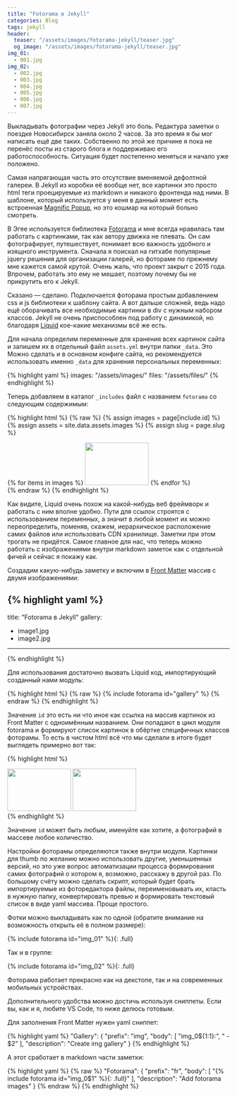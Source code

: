 ```yaml
---
title: "Fotorama в Jekyll"
categories: Blog
tags: jekyll
header:
  teaser: "/assets/images/fotorama-jekyll/teaser.jpg"
  og_image: "/assets/images/fotorama-jekyll/teaser.jpg"
img_01:
  - 001.jpg
img_02:
  - 002.jpg
  - 003.jpg
  - 004.jpg
  - 005.jpg
  - 006.jpg
  - 007.jpg
---
```


Выкладывать фотографии через Jekyll это боль. Редактура заметки о поездке Новосибирск заняла около 2 часов. За это время я бы мог написать ещё две таких. Собственно по этой же причине я пока не перенёс посты из старого блога и поддерживаю его работоспособность. Ситуация будет постепенно меняться и начало уже положено.

Самая напрягающая часть это отсутствие вменяемой дефолтной галереи. В Jekyll из коробки её вообще нет, все картинки это просто html теги проецируемые из markdown и никакого фронтенда над ними. В шаблоне, который используется у меня в данный момент есть встроенная [Magnific Popup](http://dimsemenov.com/plugins/magnific-popup/), но это кошмар на который больно смотреть.

В Эгее используется библиотека [Fotorama](http://fotorama.io/) и мне всегда нравилась там работать с картинками, так как автору движка не плевать. Он сам фотографирует, путешествует, понимает всю важность удобного и изящного инструмента. Сначала я поискал на гитхабе популярные jquery решения для организации галерей, но фотораме по прежнему мне кажется самой крутой. Очень жаль, что проект закрыт с 2015 года. Впрочем, работать это ему не мешает, поэтому почему бы не прикрутить его к Jekyll.

Сказано — сделано. Подключается фоторама простым добавлением css и js библиотеки к шаблону сайта. А вот дальше сложней, ведь надо ещё оборачивать все необходимые картинки в div с нужным набором классов. Jekyll не очень приспособлен под работу с динамикой, но благодаря [Liquid](https://shopify.github.io/liquid/) кое-какие механизмы всё же есть.

Для начала определим переменные для хранения всех картинок сайта и запишем их в отдельный файл `assets.yml` внутри папки `_data`. Это Можно сделать и в основном конфиге сайта, но рекомендуется использовать именно `_data` для хранения персональных переменных:

{% highlight yaml %}
images: "/assets/images/"
files: "/assets/files/"
{% endhighlight %}

Теперь добавляем в каталог `_includes` файл с названием `fotorama` со следующим содержимым:

{% highlight html %}
{% raw %}
{% assign images = page[include.id] %}
{% assign assets = site.data.assets.images %}
{% assign slug = page.slug %}
<div class="fotorama" data-nav="thumbs" data-allowfullscreen="true">
  {% for items in images %}
    <img src="{{ site.url }}{{ assets }}{{ slug }}/{{ items }}" data-thumb="{{ site.url }}{{ assets }}{{ slug }}/{{ items }}" width="144" height="96">
  {% endfor %}
</div>
{% endraw %}
{% endhighlight %}

Как видите, Liquid очень похож на какой-нибудь веб фреймворк и работать с ним вполне удобно. Пути для ссылок строятся с использованием переменных, а значит в любой момент их можно переопределить, поменяв, скажем, иерархическое расположение самих файлов или использовать CDN хранилище. Заметки при этом трогать не придётся. Самое главное для нас, что теперь можно работать с изображениями внутри markdown заметок как с отдельной фичей и сейчас я покажу как.

Создадим какую-нибудь заметку и включим в [Front Matter](https://jekyllrb.com/docs/frontmatter/) массив с двумя изображениями:

{% highlight yaml %}
---
title: "Fotorama в Jekyll"
gallery:
  - image1.jpg
  - image2.jpg
---
{% endhighlight %}

Для использования достаточно вызвать Liquid код, импортирующий созданный нами модуль:

{% highlight html %}
{% raw %}
{% include fotorama id="gallery" %}
{% endraw %}
{% endhighlight %}

Значение `id` это есть ни что иное как ссылка на массив картинок из Front Matter с одноимённым названием. Они попадают в цикл модуля fotorama и формируют список картинок в обёртке специфичных классов фоторамы. То есть в чистом html всё что мы сделали в итоге будет выглядеть примерно вот так:

{% highlight html %}
<div class="fotorama" data-nav="thumbs" data-allowfullscreen="true">
    <img src="https://snupt.github.io/assets/images/test/image1.jpg" data-thumb="https://snupt.github.io/assets/images/test/image1.jpg" width="144" height="96">
    <img src="https://snupt.github.io/assets/images/test/image2.jpg" data-thumb="https://snupt.github.io/assets/images/test/image2.jpg" width="144" height="96">
</div>
{% endhighlight %}

Значение `id` может быть любым, именуйте как хотите, а фотографий в массеве любое количество.

Настройки фоторамы определяются также внутри модуля. Картинки для thumb по желанию можно использовать другие, уменьшенных версий, но это уже вопрос автоматизации процесса формирования самих фотографий о котором я, возможно, расскажу в другой раз. По большому счёту можно сделать скрипт, который будет брать импортируемые из фоторедактора файлы, переименовывать их, класть в нужную папку, конвертировать превью и формировать текстовый список в виде yaml массива. Проще простого.

Фотки можно выкладывать как по одной (обратите внимание на возможность открыть её в полном размере):

{% include fotorama id="img_01" %}{: .full}

Так и в группе:

{% include fotorama id="img_02" %}{: .full}

Фоторама работает прекрасно как на декстопе, так и на современных мобильных устройствах.

Дополнительного удобства можно достичь используя сниппеты. Если вы, как и я, любите VS Code, то ниже делюсь готовым.

Для заполнения Front Matter нужен yaml сниппет:

{% highlight yaml %}
"Gallery": {
  "prefix": "img",
  "body": [
    "img_0${1:1}:",
    "  - $2"
  ],
  "description": "Create img gallery"
}
{% endhighlight %}

А этот сработает в markdown части заметки:

{% highlight yaml %}
{% raw %}
"Fotorama": {
  "prefix": "fr",
  "body": [
    "{% include fotorama id=\"img_0$1\" %}{: .full}"
  ],
  "description": "Add fotorama images"
}
{% endraw %}
{% endhighlight %}
